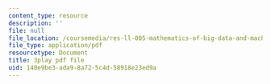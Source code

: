```yaml
---
content_type: resource
description: ''
file: null
file_location: /coursemedia/res-ll-005-mathematics-of-big-data-and-machine-learning-january-iap-2020/140e9be3ada98a725c4d58918e23ed9a_hMUpevQzNzY.pdf
file_type: application/pdf
resourcetype: Document
title: 3play pdf file
uid: 140e9be3-ada9-8a72-5c4d-58918e23ed9a
---
```

